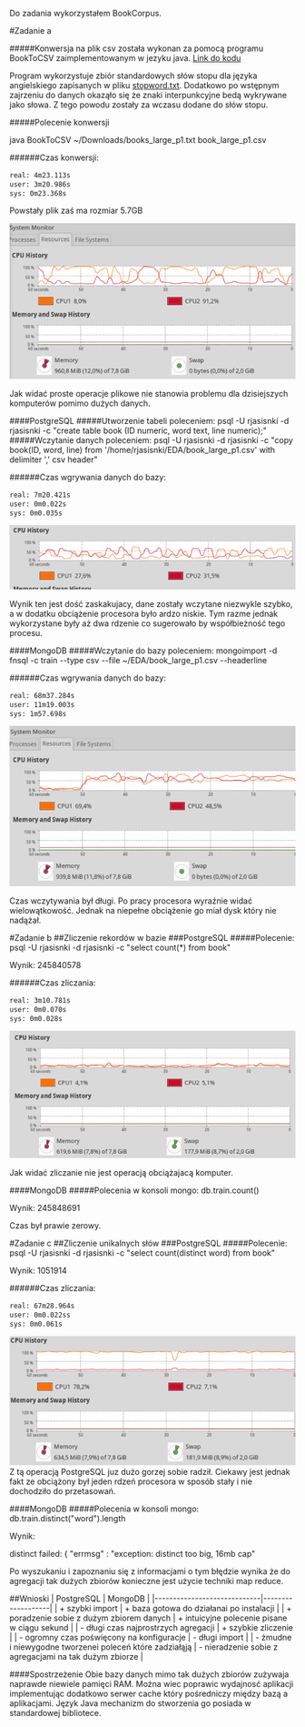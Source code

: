 Do zadania wykorzystałem BookCorpus.

#Zadanie a

#####Konwersja na plik csv została wykonan za pomocą programu BookToCSV zaimplementowanym w jezyku java. [Link do kodu](https://github.com/rjasinski/nosql/blob/master/EDA/BookToCSV.java)

Program wykorzystuje zbiór standardowych słów stopu dla języka angielskiego zapisanych w pliku [stopword.txt](https://github.com/rjasinski/nosql/blob/master/EDA/stopword.txt). Dodatkowo po wstępnym zajrzeniu do danych okaząło się że znaki interpunkcyjne bedą wykrywane jako słowa. Z tego powodu zostały za wczasu dodane do słów stopu.

#####Polecenie konwersji

java BookToCSV ~/Downloads/books_large_p1.txt book_large_p1.csv

######Czas konwersji:

    real: 4m23.113s
    user: 3m20.986s
    sys: 0m23.368s

Powstały plik zaś ma rozmiar 5.7GB

![Wykres pamięci](https://github.com/rjasinski/nosql/blob/master/EDA/grafika/konwersja.png)

Jak widać proste operacje plikowe nie stanowia problemu dla dzisiejszych komputerów pomimo dużych danych.

####PostgreSQL
#####Utworzenie tabeli poleceniem:
psql -U rjasisnki -d rjasisnki -c "create table book (ID numeric, word text, line numeric);"
#####Wczytanie danych poleceniem:
psql -U rjasisnki -d rjasisnki -c "copy book(ID, word, line) from '/home/rjasisnki/EDA/book_large_p1.csv' with delimiter ',' csv header"

######Czas wgrywania danych do bazy:

    real: 7m20.421s
    user: 0m0.022s
    sys: 0m0.035s

![Wykres pamięci](https://github.com/rjasinski/nosql/blob/master/EDA/grafika/import_psql.png)

Wynik ten jest dość zaskakujacy, dane zostały wczytane niezwykle szybko, a w dodatku obciążenie procesora było ardzo niskie. Tym razme jednak wykorzystane były aż dwa rdzenie co sugerowało by współbieżność tego procesu.

####MongoDB
#####Wczytanie do bazy poleceniem:
mongoimport -d fnsql -c train --type csv --file ~/EDA/book_large_p1.csv --headerline

######Czas wgrywania danych do bazy:

    real: 68m37.284s
    user: 11m19.003s
    sys: 1m57.698s
![Wykres pamięci](https://github.com/rjasinski/nosql/blob/master/EDA/grafika/wczytywanie%20mongo.png)

Czas wczytywania był długi. Po pracy procesora wyraźnie widać wielowątkowość. Jednak na niepełne obciążenie go miał dysk który nie nadążał.


#Zadanie b
##Zliczenie rekordów w bazie
###PostgreSQL
#####Polecenie:
psql -U rjasisnki -d rjasisnki -c "select count(*) from book"

Wynik: 245840578

######Czas zliczania:

    real: 3m10.781s
    user: 0m0.070s
    sys: 0m0.028s

![Wykres pamięci](https://github.com/rjasinski/nosql/blob/master/EDA/grafika/zliczanie_psql.png)

Jak widać zliczanie nie jest operacją obciążajacą komputer.

####MongoDB
#####Polecenia w konsoli mongo:
db.train.count()

Wynik: 245848691

Czas był prawie zerowy.

#Zadanie c
##Zliczenie unikalnych słów
###PostgreSQL
#####Polecenie:
psql -U rjasisnki -d rjasisnki -c "select count(distinct word) from book"

Wynik: 1051914

######Czas zliczania:

    real: 67m28.964s
    user: 0m0.022ss
    sys: 0m0.061s

![Wykres pamięci](https://github.com/rjasinski/nosql/blob/master/EDA/grafika/psql_zliczanie_uniklanych.png)
Z tą operacją PostgreSQL juz dużo gorzej sobie radził. Ciekawy jest jednak fakt ze obciążony był jeden rdzeń procesora w sposób stały i nie dochodziło do przetasowań.

####MongoDB
#####Polecenia w konsoli mongo:
db.train.distinct("word").length

Wynik:

distinct failed: {
	"errmsg" : "exception: distinct too big, 16mb cap"

Po wyszukaniu i zapoznaniu się z informacjami o tym błędzie wynika że do agregacji tak dużych zbiorów konieczne jest użycie techniki map reduce.

##Wnioski
| PostgreSQL                  | MongoDB           | 
|-----------------------------|-------------------|
| + szybki import           | + baza gotowa do działanai po instalacji    |
| + poradzenie sobie z dużym zbiorem danych | + intuicyjne polecenie pisane w ciągu sekund |
| - długi czas najprostrzych agregacji | + szybkie zliczenie |
| - ogromny czas poświęcony na konfiguracje | - długi import          |
| - żmudne i niewygodne tworzenei poleceń które zadziałąją | - nieradzenie sobie z agregacjami na tak dużym zbiorze |

####Spostrzeżenie
Obie bazy danych mimo tak dużych zbiorów zużywaja naprawde niewiele pamięci RAM. Można wiec poprawic wydajnosć aplikacji implementując dodatkowo serwer cache który pośredniczy między bazą a aplikacjami. Język Java mechanizm do stworzenia go posiada w standardowej bibliotece.
